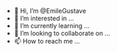 - 👋 Hi, I’m @EmileGustave
- 👀 I’m interested in ...
- 🌱 I’m currently learning ...
- 💞️ I’m looking to collaborate on ...
- 📫 How to reach me ...

<!---
EmileGustave/EmileGustave is a ✨ special ✨ repository because its `README.md` (this file) appears on your GitHub profile.
You can click the Preview link to take a look at your changes.
--->
